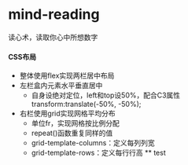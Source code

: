 # mind-reading
读心术，读取你心中所想数字

#### CSS布局
* 整体使用flex实现两栏居中布局
* 左栏盒内元素水平垂直居中
    * 自身设绝对定位，left和top设50%，配合C3属性transform:translate(-50%, -50%);
* 右栏使用grid实现网格平均分布
    * 单位fr，实现网格按比例分配
    * repeat()函数重复同样的值
    * grid-template-columns：定义每列列宽
    * grid-template-rows：定义每行行高
    ** test